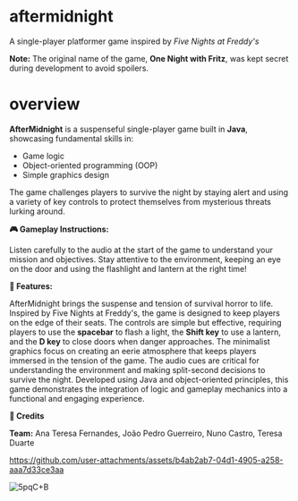 # aftermidnight

A single-player platformer game inspired by *Five Nights at Freddy's*

**Note:** The original name of the game, **One Night with Fritz**, was kept secret during development to avoid spoilers.

# overview

**AfterMidnight** is a suspenseful single-player game built in **Java**, showcasing fundamental skills in:

- Game logic
- Object-oriented programming (OOP)
- Simple graphics design

The game challenges players to survive the night by staying alert and using a variety of key controls to protect themselves from mysterious threats lurking around.


**🎮 Gameplay Instructions:**

Listen carefully to the audio at the start of the game to understand your mission and objectives.
Stay attentive to the environment, keeping an eye on the door and using the flashlight and lantern at the right time!

**🌟 Features:**

AfterMidnight brings the suspense and tension of survival horror to life. Inspired by Five Nights at Freddy's, the game is designed to keep players on the edge of their seats. The controls are simple but effective, requiring players to use the **spacebar** to flash a light, the **Shift key** to use a lantern, and the **D key** to close doors when danger approaches. The minimalist graphics focus on creating an eerie atmosphere that keeps players immersed in the tension of the game. The audio cues are critical for understanding the environment and making split-second decisions to survive the night. Developed using Java and object-oriented principles, this game demonstrates the integration of logic and gameplay mechanics into a functional and engaging experience.

**🎉 Credits**

**Team:** Ana Teresa Fernandes, João Pedro Guerreiro, Nuno Castro, Teresa Duarte



https://github.com/user-attachments/assets/b4ab2ab7-04d1-4905-a258-aaa7d33ce3aa

![5pqC+B](https://github.com/user-attachments/assets/22faebf5-cd7c-4288-8b9a-fda186837bdc)

